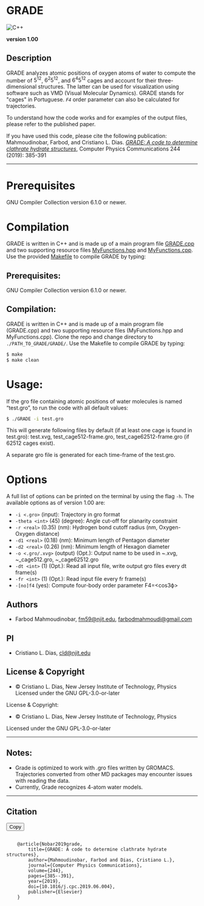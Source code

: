 # GRADE 

![C++](https://img.shields.io/badge/Language-C%2B%2B-blue)

**version 1.00**

## Description
GRADE analyzes atomic positions of oxygen atoms of water to compute the number of $5^{12}$, $6^{2}5^{12}$, and $6^{4}5^{12}$ cages and account for their three-dimensional structures. The latter can be used for visualization using software such as VMD (Visual Molecular Dynamics). GRADE stands for "cages" in Portuguese. *`F4`* order parameter can also be calculated for trajectories.

To understand how the code works and for examples of the output files, please refer to the published paper.

If you have used this code, please cite the following publication:
Mahmoudinobar, Farbod, and Cristiano L. Dias. [*GRADE: A code to determine clathrate hydrate structures*](https://doi.org/10.1016/j.cpc.2019.06.004), Computer Physics Communications 244 (2019): 385-391



---


# Prerequisites
GNU Compiler Collection version 6.1.0 or newer.

# Compilation
GRADE is written in C++ and is made up of a main program file [GRADE.cpp](./GRADE.cpp) and two supporting resource files [MyFunctions.hpp](./MyFunctions.hpp) and [MyFunctions.cpp](./MyFunctions.cpp). Use the provided [Makefile](./Makefile) to compile GRADE by typing:




## Prerequisites:
GNU Compiler Collection  version 6.1.0 or newer.



## Compilation:

GRADE is written in C++ and is made up of a main program file (GRADE.cpp) and two supporting resource files (MyFunctions.hpp and MyFunctions.cpp). Clone the repo and change directory to `./PATH_TO_GRADE/GRADE/`. Use the Makefile to compile GRADE by typing: 

```.sh
$ make
$ make clean
```

# Usage: 

If the gro file containing atomic positions of water molecules is named “test.gro”, to run the code with all default values: 

```.sh
$ ./GRADE -i test.gro 
```

This will generate following files by default (if at least one cage is found in test.gro): test.xvg, test_cage512-frame.gro, test_cage62512-frame.gro (if 62512 cages exist).

A separate gro file is generated for each time-frame of the test.gro.

# Options

A full list of options can be printed on the terminal by using the flag `-h`. The available options as of version 1.00 are:

- `-i <.gro>` (input): Trajectory in gro format
- `-theta <int>` (45) (degree): Angle cut-off for planarity constraint
- `-r <real>` (0.35) (nm): Hydrogen bond cutoff radius (nm, Oxygen-Oxygen distance)
- `-d1 <real>` (0.18) (nm): Minimum length of Pentagon diameter
- `-d2 <real>` (0.26) (nm): Minimum length of Hexagon diameter
- `-o <.gro/.xvg>` (output) (Opt.): Output name to be used in ~.xvg, ~_cage512.gro, ~_cage62512.gro
- `-dt <int>` (1) (Opt.): Read all input file, write output gro files every dt frame(s)
- `-fr <int>` (1) (Opt.): Read input file every fr frame(s)
- `-[no]f4` (yes): Compute four-body order parameter F4=<cos3ф>


## Authors
- Farbod Mahmoudinobar, [fm59@njit.edu](mailto:fm59@njit.edu), [farbodmahmoudi@gmail.com](mailto:farbodmahmoudi@gmail.com)

## PI
- Cristiano L. Dias, [cld@njit.edu](mailto:cld@njit.edu)

## License & Copyright
- © Cristiano L. Dias, New Jersey Institute of Technology, Physics
Licensed under the GNU GPL-3.0-or-later


License & Copyright:

- © Cristiano L. Dias, New Jersey Institute of Technology, Physics

Licensed under the GNU GPL-3.0-or-later

---

## Notes:
- Grade is optimized to work with .gro files written by GROMACS. Trajectories converted from other MD packages may encounter issues with reading the data. 
- Currently, Grade recognizes 4-atom water models.

---
## Citation
<div style="position: relative;">
  <button class="copy-button" onclick="copyCode(this)">Copy</button>
  <pre><code>
	@article{Nobar2019grade,
		title={GRADE: A code to determine clathrate hydrate structures},
		author={Mahmoudinobar, Farbod and Dias, Cristiano L.},
		journal={Computer Physics Communications},
		volume={244},
		pages={385--391},
		year={2019},
		doi={10.1016/j.cpc.2019.06.004},
		publisher={Elsevier}
	}
	</code></pre>
</div>
